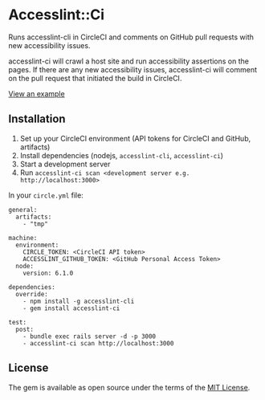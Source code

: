 # Accesslint::Ci

Runs accesslint-cli in CircleCI and comments on GitHub pull requests with new
accessibility issues.

accesslint-ci will crawl a host site and run accessibility assertions on the
pages. If there are any new accessibility issues, accesslint-ci will comment on
the pull request that initiated the build in CircleCI.

[View an example](https://github.com/accesslint/bourbon.io/pull/1)

## Installation

1. Set up your CircleCI environment (API tokens for CircleCI and GitHub, artifacts)
1. Install dependencies (nodejs, `accesslint-cli`, `accesslint-ci`)
1. Start a development server
1. Run `accesslint-ci scan <development server e.g. http://localhost:3000>`

In your `circle.yml` file:

```
general:
  artifacts:
    - "tmp"

machine:
  environment:
    CIRCLE_TOKEN: <CircleCI API token>
    ACCESSLINT_GITHUB_TOKEN: <GitHub Personal Access Token>
  node:
    version: 6.1.0

dependencies:
  override:
    - npm install -g accesslint-cli
    - gem install accesslint-ci

test:
  post:
    - bundle exec rails server -d -p 3000
    - accesslint-ci scan http://localhost:3000
```

## License

The gem is available as open source under the terms of the [MIT License](http://opensource.org/licenses/MIT).

